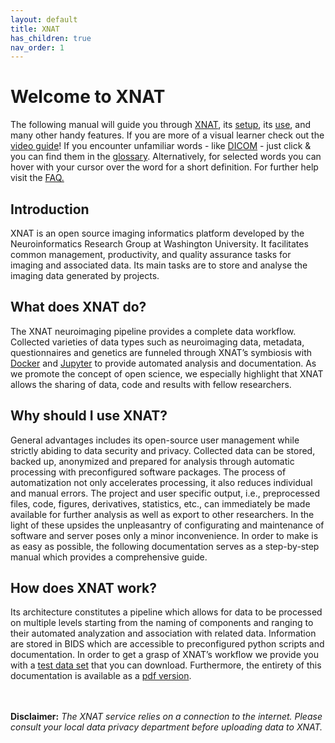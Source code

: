 ```yaml
---
layout: default
title: XNAT
has_children: true
nav_order: 1
---
```


# Welcome to XNAT


The following manual will guide you through [XNAT](../Glossary/glossary.md/#XNAT "Extensible Neuroimaging Archive Toolkit"), its [setup](Setup/index.md), its [use](Manual/index.md), and many other handy features. If you are more of a visual learner check out the [video guide](../Video_Guide/index.md)! If you encounter unfamiliar words - like [DICOM](../Glossary/glossary.md/#DICOM "Digital imaging and communications in medicine") - just click & you can find them in the [glossary](../Glossary/glossary.md). Alternatively, for selected words you can hover with your cursor over the word for a short definition. For further help visit the [FAQ.](../FAQ/index.md)


## Introduction 


XNAT is an open source imaging informatics platform developed by the Neuroinformatics Research Group at Washington University. It facilitates common management, productivity, and quality assurance tasks for imaging and associated data. Its main tasks are to store and analyse the imaging data generated by projects. 


## What does XNAT do?

The XNAT neuroimaging pipeline provides a complete data workflow. Collected varieties of data types such as neuroimaging data, metadata, questionnaires and genetics are funneled through XNAT’s symbiosis with [Docker](../Glossary/glossary.md/#Docker) and [Jupyter](../Glossary/glossary.md/#Jupyter) to provide automated analysis and documentation. As we promote the concept of open science, we especially highlight that XNAT allows the sharing of data, code and results with fellow researchers.


## Why should I use XNAT?

General advantages includes its open-source user management while strictly abiding to data security and privacy. Collected data can be stored, backed up, anonymized and prepared for analysis through automatic processing with preconfigured software packages. The process of automatization not only accelerates processing, it also reduces individual and manual errors. The project and user specific output, i.e., preprocessed files, code, figures, derivatives, statistics, etc., can immediately be made available for further analysis as well as export to other researchers. In the light of these upsides the unpleasantry of configurating and maintenance of software and server poses only a minor inconvenience. In order to make is as easy as possible, the following documentation serves as a step-by-step manual which provides a comprehensive guide.

## How does XNAT work?

Its architecture constitutes a pipeline which allows for data to be processed on multiple levels starting from the naming of components and ranging to their automated analyzation and association with related data. Information are stored in BIDS which are accessible to preconfigured python scripts and documentation. In order to get a grasp of XNAT’s workflow we provide you with a [test data set](../Test_Data/index.md) that you can download. Furthermore, the entirety of this documentation is available as a [pdf version](pdf.md).



<br/> <br/> **Disclaimer:** *The XNAT service relies on a connection to the internet. Please consult your local data privacy department before uploading data to XNAT.*









